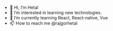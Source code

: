 - 👋 Hi, I’m Hetal  
- 👀 I’m interested in learning new technologies.
- 🌱 I’m currently learning React, React-native, Vue 
- 📫 How to reach me @rajgorhetal

<!---
rajgorhetal/rajgorhetal is a ✨ special ✨ repository because its `README.md` (this file) appears on your GitHub profile.
You can click the Preview link to take a look at your changes.
--->
